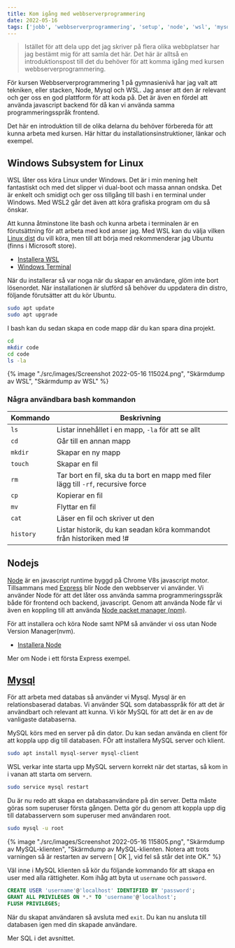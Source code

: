 ```yaml
---
title: Kom igång med webbserverprogrammering
date: 2022-05-16
tags: ['jobb', 'webbserverprogrammering', 'setup', 'node', 'wsl', 'mysql']
---
```

> Istället för att dela upp det jag skriver på flera olika webbplatser har jag bestämt mig för att samla det här. Det här är alltså en introduktionspost till det du behöver för att komma igång med kursen webbserverprogrammering.

För kursen Webbserverprogrammering 1 på gymnasienivå har jag valt att tekniken, eller stacken, Node, Mysql och WSL. Jag anser att den är relevant och ger oss en god plattform för att koda på. Det är även en fördel att använda javascript backend för då kan vi använda samma programmeringsspråk frontend.

Det här en introduktion till de olika delarna du behöver förbereda för att kunna arbeta med kursen. Här hittar du installationsinstruktioner, länkar och exempel.

## Windows Subsystem for Linux

WSL låter oss köra Linux under Windows. Det är i min mening helt fantastiskt och med det slipper vi dual-boot och massa annan ondska. Det är enkelt och smidigt och ger oss tillgång till bash i en terminal under Windows. Med WSL2 går det även att köra grafiska program om du så önskar.

Att kunna åtminstone lite bash och kunna arbeta i terminalen är en förutsättning för att arbeta med kod anser jag. Med WSL kan du välja vilken [Linux dist](https://en.wikipedia.org/wiki/Linux_distribution) du vill köra, men till att börja med rekommenderar jag Ubuntu (finns i Microsoft store).

* [Installera WSL](https://docs.microsoft.com/en-us/windows/wsl/install)
* [Windows Terminal](https://docs.microsoft.com/en-us/windows/terminal/install)

När du installerar så var noga när du skapar en användare, glöm inte bort lösenordet. När installationen är slutförd så behöver du uppdatera din distro, följande förutsätter att du kör Ubuntu.

```bash
sudo apt update
sudo apt upgrade
```

I bash kan du sedan skapa en code mapp där du kan spara dina projekt.

```bash
cd
mkdir code
cd code
ls -la
```

{% image "./src/images/Screenshot 2022-05-16 115024.png", "Skärmdump av WSL", "Skärmdump av WSL" %}

### Några användbara bash kommandon

| Kommando | Beskrivning |
| --- | --- |
| `ls` | Listar innehållet i en mapp, `-la` för att se allt |
| `cd` | Går till en annan mapp |
| `mkdir` | Skapar en ny mapp |
| `touch` | Skapar en fil |
| `rm` | Tar bort en fil, ska du ta bort en mapp med filer lägg till `-rf`, recursive force |
| `cp` | Kopierar en fil |
| `mv` | Flyttar en fil |
| `cat` | Läser en fil och skriver ut den |
| `history` | Listar historik, du kan seadan köra kommandot från historiken med !# |

## Nodejs

[Node](https://nodejs.org/en/) är en javascript runtime byggd på Chrome V8s javascript motor. Tillsammans med [Express](https://expressjs.com/) blir Node den webbserver vi använder.
Vi använder Node för att det låter oss använda samma programmeringsspråk både för frontend och backend, javascript. Genom att använda Node får vi även en koppling till att använda [Node packet manager (npm)](https://www.npmjs.com/).

För att installera och köra Node samt NPM så använder vi oss utan Node Version Manager(nvm).

* [Installera Node](https://docs.microsoft.com/en-us/windows/dev-environment/javascript/nodejs-on-wsl#install-nvm-nodejs-and-npm)

Mer om Node i ett första Express exempel.

## [Mysql](https://www.mysql.com/)

För att arbeta med databas så använder vi Mysql. Mysql är en relationsbaserad databas.
Vi använder SQL som databasspråk för att det är användbart och relevant att kunna. Vi kör MySQL för att det är en av de vanligaste databaserna.

MySQL körs med en server på din dator. Du kan sedan använda en client för att koppla upp dig till databasen. FÖr att installera MySQL server och klient.

```bash
sudo apt install mysql-server mysql-client
```

WSL verkar inte starta upp MySQL servern korrekt när det startas, så kom in i vanan att starta om servern.

```bash
sudo service mysql restart
```

Du är nu redo att skapa en databasanvändare på din server. Detta måste göras som superuser första gången. Detta gör du genom att koppla upp dig till databasservern som superuser med användaren root.

```bash
sudo mysql -u root
```

{% image "./src/images/Screenshot 2022-05-16 115805.png", "Skärmdump av MySQL-klienten", "Skärmdump av MySQL-klienten. Notera att trots varningen så är restarten av servern [  OK  ], vid fel så står det inte OK." %}

Väl inne i MySQL klienten så kör du följande kommando för att skapa en user med alla rättigheter. Kom ihåg att byta ut `username` och `password`.

```sql
CREATE USER 'username'@'localhost' IDENTIFIED BY 'password';
GRANT ALL PRIVILEGES ON *.* TO 'username'@'localhost';
FLUSH PRIVILEGES;
```

När du skapat användaren så avsluta med `exit`. Du kan nu ansluta till databasen igen med din skapade användare.

Mer SQL i det avsnittet.